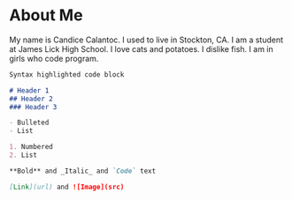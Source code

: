 <!DOCTYPE html>
<html>
<head>
<title>Journey Through Coding</title>
</head>
<body>

<h1>About Me</h1>

<p>My name is Candice Calantoc. I used to live in Stockton, CA. I am a student at James Lick High School. I love cats and potatoes. I dislike fish. I am in girls who code program.</p>

<html>
<body background="bgimage.jpg">

</body>
</html>

```markdown
Syntax highlighted code block

# Header 1
## Header 2
### Header 3

- Bulleted
- List

1. Numbered
2. List

**Bold** and _Italic_ and `Code` text

[Link](url) and ![Image](src)
```
